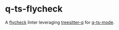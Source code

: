 # q-ts-flycheck

A [flycheck](https://www.flycheck.org/en/latest/) linter leveraging
[treesitter-q](https://github.com/Gchouchou/tree-sitter-q) for
[q-ts-mode](https://github.com/Gchouchou/q-ts-mode).
